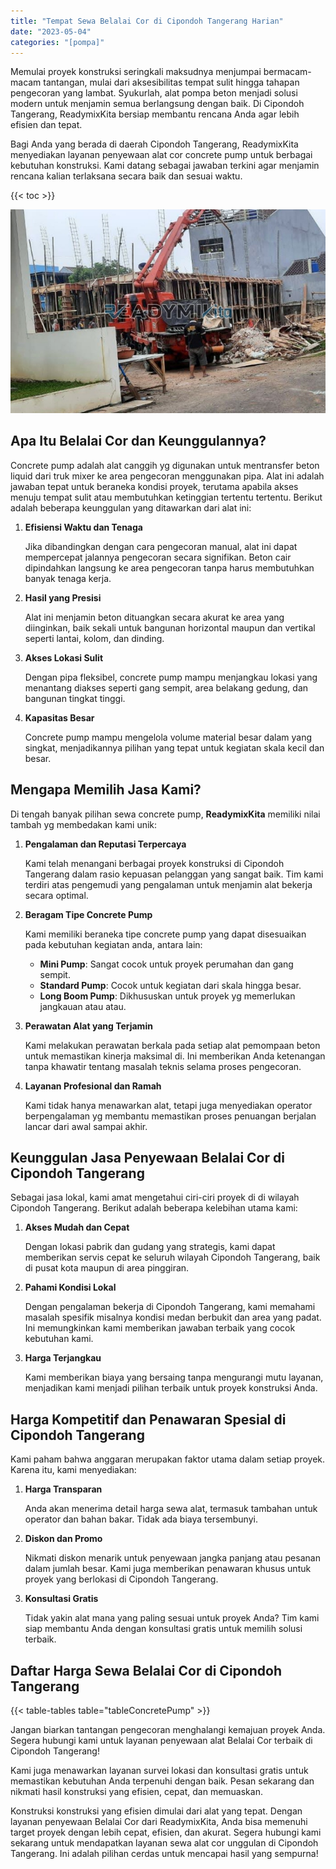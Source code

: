 ```yaml
---
title: "Tempat Sewa Belalai Cor di Cipondoh Tangerang Harian"
date: "2023-05-04"
categories: "[pompa]"
---
```


Memulai proyek konstruksi seringkali maksudnya menjumpai bermacam-macam tantangan, mulai dari aksesibilitas tempat sulit hingga tahapan pengecoran yang lambat. Syukurlah, alat pompa beton menjadi solusi modern untuk menjamin semua berlangsung dengan baik. Di Cipondoh Tangerang, ReadymixKita bersiap membantu rencana Anda agar lebih efisien dan tepat.

Bagi Anda yang berada di daerah Cipondoh Tangerang, ReadymixKita menyediakan layanan penyewaan alat cor concrete pump untuk berbagai kebutuhan konstruksi. Kami datang sebagai jawaban terkini agar menjamin rencana kalian terlaksana secara baik dan sesuai waktu.

{{< toc >}}

![Tempat Sewa Belalai Cor di Cipondoh Tangerang Harian](/images/pompa/sewa-pompa-15.jpg)

## Apa Itu Belalai Cor dan Keunggulannya?

Concrete pump adalah alat canggih yg digunakan untuk mentransfer beton liquid dari truk mixer ke area pengecoran menggunakan pipa. Alat ini adalah jawaban tepat untuk beraneka kondisi proyek, terutama apabila akses menuju tempat sulit atau membutuhkan ketinggian tertentu tertentu. Berikut adalah beberapa keunggulan yang ditawarkan dari alat ini:

1. **Efisiensi Waktu dan Tenaga**

   Jika dibandingkan dengan cara pengecoran manual, alat ini dapat mempercepat jalannya pengecoran secara signifikan. Beton cair dipindahkan langsung ke area pengecoran tanpa harus membutuhkan banyak tenaga kerja.

2. **Hasil yang Presisi**

   Alat ini menjamin beton dituangkan secara akurat ke area yang diinginkan, baik sekali untuk bangunan horizontal maupun dan vertikal seperti lantai, kolom, dan dinding.

3. **Akses Lokasi Sulit**

   Dengan pipa fleksibel, concrete pump mampu menjangkau lokasi yang menantang diakses seperti gang sempit, area belakang gedung, dan bangunan tingkat tinggi.

4. **Kapasitas Besar**

   Concrete pump mampu mengelola volume material besar dalam yang singkat, menjadikannya pilihan yang tepat untuk kegiatan skala kecil dan besar.

## Mengapa Memilih Jasa Kami?

Di tengah banyak pilihan sewa concrete pump, **ReadymixKita** memiliki nilai tambah yg membedakan kami unik:

1. **Pengalaman dan Reputasi Terpercaya**

   Kami telah menangani berbagai proyek konstruksi di Cipondoh Tangerang dalam rasio kepuasan pelanggan yang sangat baik. Tim kami terdiri atas pengemudi yang pengalaman untuk menjamin alat bekerja secara optimal.

2. **Beragam Tipe Concrete Pump**

   Kami memiliki beraneka tipe concrete pump yang dapat disesuaikan pada kebutuhan kegiatan anda, antara lain:
   - **Mini Pump**: Sangat cocok untuk proyek perumahan dan gang sempit.
   - **Standard Pump**: Cocok untuk kegiatan dari skala hingga besar.
   - **Long Boom Pump**: Dikhususkan untuk proyek yg memerlukan jangkauan atau atau.

3. **Perawatan Alat yang Terjamin**

   Kami melakukan perawatan berkala pada setiap alat pemompaan beton untuk memastikan kinerja maksimal di. Ini memberikan Anda ketenangan tanpa khawatir tentang masalah teknis selama proses pengecoran.

4. **Layanan Profesional dan Ramah**

   Kami tidak hanya menawarkan alat, tetapi juga menyediakan operator berpengalaman yg membantu memastikan proses penuangan berjalan lancar dari awal sampai akhir.

## Keunggulan Jasa Penyewaan Belalai Cor di Cipondoh Tangerang

Sebagai jasa lokal, kami amat mengetahui ciri-ciri proyek di di wilayah Cipondoh Tangerang. Berikut adalah beberapa kelebihan utama kami:

1. **Akses Mudah dan Cepat**

   Dengan lokasi pabrik dan gudang yang strategis, kami dapat memberikan servis cepat ke seluruh wilayah Cipondoh Tangerang, baik di pusat kota maupun di area pinggiran.

2. **Pahami Kondisi Lokal**

   Dengan pengalaman bekerja di Cipondoh Tangerang, kami memahami masalah spesifik misalnya kondisi medan berbukit dan area yang padat. Ini memungkinkan kami memberikan jawaban terbaik yang cocok kebutuhan kami.

3. **Harga Terjangkau**

   Kami memberikan biaya yang bersaing tanpa mengurangi mutu layanan, menjadikan kami menjadi pilihan terbaik untuk proyek konstruksi Anda.

## Harga Kompetitif dan Penawaran Spesial di Cipondoh Tangerang

Kami paham bahwa anggaran merupakan faktor utama dalam setiap proyek. Karena itu, kami menyediakan:

1. **Harga Transparan**

   Anda akan menerima detail harga sewa alat, termasuk tambahan untuk operator dan bahan bakar. Tidak ada biaya tersembunyi.

2. **Diskon dan Promo**

   Nikmati diskon menarik untuk penyewaan jangka panjang atau pesanan dalam jumlah besar. Kami juga memberikan penawaran khusus untuk proyek yang berlokasi di Cipondoh Tangerang.

3. **Konsultasi Gratis**

   Tidak yakin alat mana yang paling sesuai untuk proyek Anda? Tim kami siap membantu Anda dengan konsultasi gratis untuk memilih solusi terbaik.

## Daftar Harga Sewa Belalai Cor di Cipondoh Tangerang

{{< table-tables table="tableConcretePump" >}}

Jangan biarkan tantangan pengecoran menghalangi kemajuan proyek Anda. Segera hubungi kami untuk layanan penyewaan alat Belalai Cor terbaik di Cipondoh Tangerang!

Kami juga menawarkan layanan survei lokasi dan konsultasi gratis untuk memastikan kebutuhan Anda terpenuhi dengan baik. Pesan sekarang dan nikmati hasil konstruksi yang efisien, cepat, dan memuaskan.

Konstruksi konstruksi yang efisien dimulai dari alat yang tepat. Dengan layanan penyewaan Belalai Cor dari ReadymixKita, Anda bisa memenuhi target proyek dengan lebih cepat, efisien, dan akurat. Segera hubungi kami sekarang untuk mendapatkan layanan sewa alat cor unggulan di Cipondoh Tangerang. Ini adalah pilihan cerdas untuk mencapai hasil yang sempurna!